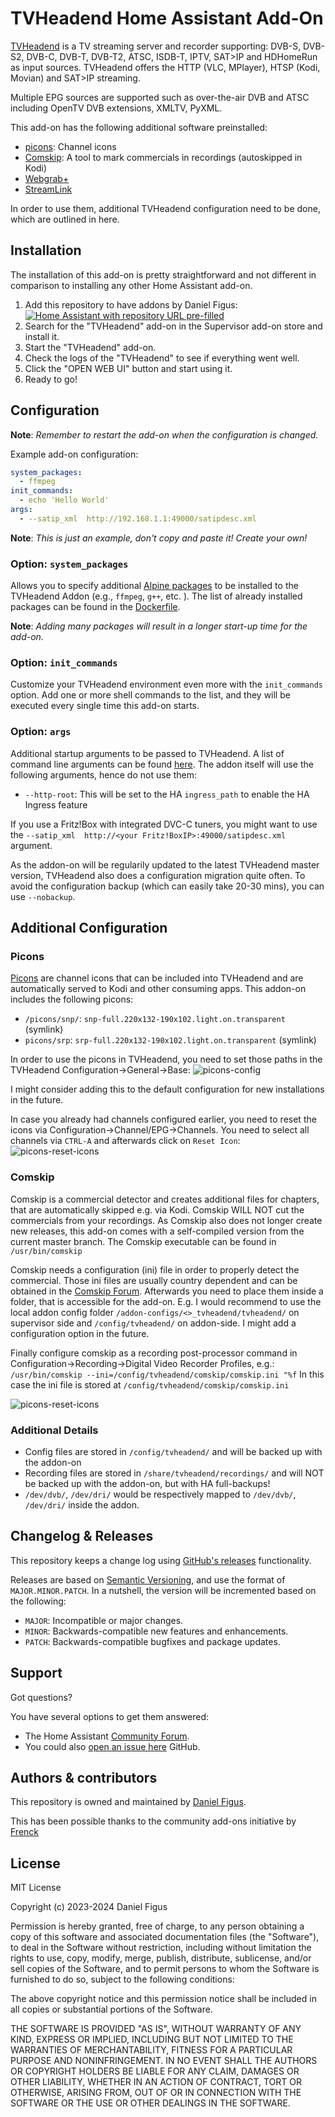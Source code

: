 # TVHeadend Home Assistant Add-On

[TVHeadend][tvheadend] is a TV streaming server and recorder supporting:
DVB-S, DVB-S2, DVB-C, DVB-T, DVB-T2, ATSC, ISDB-T, IPTV, SAT>IP and HDHomeRun
as input sources.
TVHeadend offers the HTTP (VLC, MPlayer), HTSP (Kodi, Movian) and SAT>IP streaming.

Multiple EPG sources are supported such as
over-the-air DVB and ATSC including OpenTV DVB extensions, XMLTV, PyXML.

This add-on has the following additional software preinstalled:

- [picons][picons]: Channel icons
- [Comskip][comskip]: A tool to mark commercials in recordings (autoskipped in Kodi)
- [Webgrab+][webgrab]
- [StreamLink][streamlink]

In order to use them, additional TVHeadend configuration need to be done, which are
outlined in here.

## Installation

The installation of this add-on is pretty straightforward and not different in
comparison to installing any other Home Assistant add-on.

1. Add this repository to have addons by Daniel Figus:
   [![Home Assistant with repository URL pre-filled][my-ha-shield]][my-ha-repo]
1. Search for the "TVHeadend" add-on in the Supervisor add-on store and install it.
1. Start the "TVHeadend" add-on.
1. Check the logs of the "TVHeadend" to see if everything went well.
1. Click the "OPEN WEB UI" button and start using it.
1. Ready to go!

## Configuration

**Note**: _Remember to restart the add-on when the configuration is changed._

Example add-on configuration:

```yaml
system_packages:
  - ffmpeg
init_commands:
  - echo 'Hello World'
args:
  - --satip_xml  http://192.168.1.1:49000/satipdesc.xml
```

**Note**: _This is just an example, don't copy and paste it! Create your own!_

### Option: `system_packages`

Allows you to specify additional [Alpine packages][alpine-packages] to be
installed to the TVHeadend Addon (e.g., `ffmpeg`, `g++`, etc. ). The list of already installed
packages can be found in the [Dockerfile][dockerfile].

**Note**: _Adding many packages will result in a longer start-up time for the add-on._

### Option: `init_commands`

Customize your TVHeadend environment even more with the `init_commands` option.
Add one or more shell commands to the list, and they will be executed
every single time this add-on starts.

### Option: `args`

Additional startup arguments to be passed to TVHeadend. A list of command line
arguments can be found [here][tvh-args].
The addon itself will use the following arguments, hence do not use them:

- `--http-root`: This will be set to the HA `ingress_path` to enable the HA Ingress feature

If you use a Fritz!Box with integrated DVC-C tuners, you might want to use the
`--satip_xml  http://<your Fritz!BoxIP>:49000/satipdesc.xml` argument.

As the addon-on will be regularily updated to the latest TVHeadend master version, TVHeadend also does
a configuration migration quite often. To avoid the configuration backup (which can easily take 20-30 mins),
you can use `--nobackup`.

## Additional Configuration

### Picons

[Picons][picons] are channel icons that can be included into TVHeadend and are automatically served to Kodi and
other consuming apps. This addon-on includes the following picons:

- `/picons/snp/`: `snp-full.220x132-190x102.light.on.transparent` (symlink)
- `picons/srp`: `srp-full.220x132-190x102.light.on.transparent` (symlink)

In order to use the picons in TVHeadend, you need to set those paths in the TVHeadend Configuration->General->Base:
![picons-config](../images/picons-config.png)

I might consider adding this to the default configuration for new installations in the future.

In case you already had channels configured earlier, you need to reset the icons via Configuration->Channel/EPG->Channels.
You need to select all channels via `CTRL-A` and afterwards click on `Reset Icon`:
![picons-reset-icons](../images/picons-reset-icons.png)

### Comskip

Comskip is a commercial detector and creates additional files for chapters, that are automatically skipped e.g. via Kodi.
Comskip WILL NOT cut the commercials from your recordings. As Comskip also does not longer create new releases, this add-on
comes with a self-compiled version from the current master branch. The Comskip executable can be found in
`/usr/bin/comskip`

Comskip needs a configuration (ini) file in order to properly
detect the commercial. Those ini files are usually country dependent and can be obtained in the [Comskip Forum][comskip-forum].
Afterwards you need to place them inside a folder, that is accessible for the add-on. E.g. I would recommend to use the local
addon config folder `/addon-configs/<>_tvheadend/tvheadend/` on supervisor side and `/config/tvheadend/` on addon-side.
I might add a configuration option in the future.

Finally configure comskip as a recording post-processor command in Configuration->Recording->Digital Video Recorder Profiles, e.g.:
`/usr/bin/comskip --ini=/config/tvheadend/comskip/comskip.ini "%f`
In this case the ini file is stored at `/config/tvheadend/comskip/comskip.ini`

![picons-reset-icons](../images/comskip-config.png)

### Additional Details

- Config files are stored in `/config/tvheadend/` and will be backed up with the addon-on
- Recording files are stored in `/share/tvheadend/recordings/` and will NOT be backed up with the addon-on,
  but with HA full-backups!
- `/dev/dvb/`, `/dev/dri/` would be respectively mapped to
  `/dev/dvb/`, `/dev/dri/` inside the addon.

## Changelog & Releases

This repository keeps a change log using [GitHub's releases][releases]
functionality.

Releases are based on [Semantic Versioning][semver], and use the format
of `MAJOR.MINOR.PATCH`. In a nutshell, the version will be incremented
based on the following:

- `MAJOR`: Incompatible or major changes.
- `MINOR`: Backwards-compatible new features and enhancements.
- `PATCH`: Backwards-compatible bugfixes and package updates.

## Support

Got questions?

You have several options to get them answered:

- The Home Assistant [Community Forum][forum].
- You could also [open an issue here][issue] GitHub.

## Authors & contributors

This repository is owned and maintained by [Daniel Figus][dfigus].

This has been possible thanks to the community add-ons initiative by [Frenck][frenck]

## License

MIT License

Copyright (c) 2023-2024 Daniel Figus

Permission is hereby granted, free of charge, to any person obtaining a copy
of this software and associated documentation files (the "Software"), to deal
in the Software without restriction, including without limitation the rights
to use, copy, modify, merge, publish, distribute, sublicense, and/or sell
copies of the Software, and to permit persons to whom the Software is
furnished to do so, subject to the following conditions:

The above copyright notice and this permission notice shall be included in all
copies or substantial portions of the Software.

THE SOFTWARE IS PROVIDED "AS IS", WITHOUT WARRANTY OF ANY KIND, EXPRESS OR
IMPLIED, INCLUDING BUT NOT LIMITED TO THE WARRANTIES OF MERCHANTABILITY,
FITNESS FOR A PARTICULAR PURPOSE AND NONINFRINGEMENT. IN NO EVENT SHALL THE
AUTHORS OR COPYRIGHT HOLDERS BE LIABLE FOR ANY CLAIM, DAMAGES OR OTHER
LIABILITY, WHETHER IN AN ACTION OF CONTRACT, TORT OR OTHERWISE, ARISING FROM,
OUT OF OR IN CONNECTION WITH THE SOFTWARE OR THE USE OR OTHER DEALINGS IN THE
SOFTWARE.

[tvh-args]: https://github.com/tvheadend/tvheadend/blob/master/docs/markdown/cmdline_options.md
[picons]: https://github.com/picons/picons
[comskip]: https://github.com/erikkaashoek/Comskip
[comskip-forum]: https://www.kaashoek.com/comskip/
[streamlink]: https://streamlink.github.io/
[webgrab]: http://www.webgrabplus.com/
[tvheadend]: https://tvheadend.org/
[alpine-packages]: https://pkgs.alpinelinux.org/packages
[dockerfile]: https://github.com/dfigus/addon-tvheadend/blob/main/tvheadend/Dockerfile#L172-L206
[forum]: https://community.home-assistant.io/
[frenck]: https://github.com/frenck
[dfigus]: https://github.com/dfigus
[my-ha-shield]: https://my.home-assistant.io/badges/supervisor_add_addon_repository.svg
[issue]: https://github.com/dfigus/addon-tvheadend/issues
[semver]: http://semver.org/spec/v2.0.0.htm
[my-ha-repo]: https://my.home-assistant.io/redirect/supervisor_add_addon_repository/?repository_url=https%3A%2F%2Fgithub.com%2Fdfigus%2Fhassio-addons
[releases]: https://github.com/dfigus/addon-tvheadend/releases
